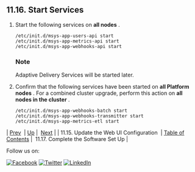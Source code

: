 ## 11.16. Start Services

1.  Start the following services on **all nodes** .

    ```
    /etc/init.d/msys-app-users-api start
    /etc/init.d/msys-app-metrics-api start
    /etc/init.d/msys-app-webhooks-api start
    ```

    ### Note

    Adaptive Delivery Services will be started later.

2.  Confirm that the following services have been started on **all Platform nodes** . For a combined cluster upgrade, perform this action on **all nodes in the cluster** .

    ```
    /etc/init.d/msys-app-webhooks-batch start
    /etc/init.d/msys-app-webhooks-transmitter start
    /etc/init.d/msys-app-metrics-etl start
    ```

| [Prev](upgrade.two_tier.configuration.webui_rolling.php)  | [Up](upgrade.two_tier_configuration_rolling.php) |  [Next](upgrade.two_tier.complete_setup_rolling.php) |
| 11.15. Update the Web UI Configuration  | [Table of Contents](index.php) |  11.17. Complete the Software Set Up |

Follow us on:

[![Facebook](https://support.messagesystems.com/images/icon-facebook.png)](http://www.facebook.com/messagesystems) [![Twitter](https://support.messagesystems.com/images/icon-twitter.png)](http://twitter.com/#!/MessageSystems) [![LinkedIn](https://support.messagesystems.com/images/icon-linkedin.png)](http://www.linkedin.com/company/message-systems)